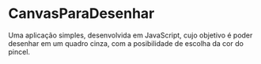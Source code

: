 # CanvasParaDesenhar
Uma aplicação simples, desenvolvida em JavaScript, cujo objetivo é poder desenhar em um quadro cinza, com a posibilidade de escolha da cor do pincel.
